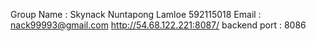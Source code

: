 Group Name : Skynack 
Nuntapong Lamloe 592115018
Email : nack99993@gmail.com
http://54.68.122.221:8087/
backend port : 8086
